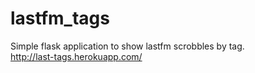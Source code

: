 # lastfm_tags
Simple flask application to show lastfm scrobbles by tag. <br>
http://last-tags.herokuapp.com/

